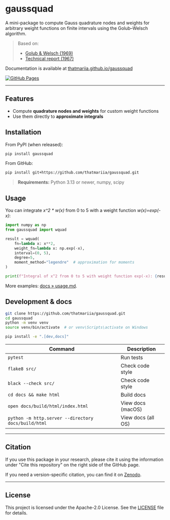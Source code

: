 # gaussquad

A mini-package to compute Gauss quadrature nodes and weights for arbitrary weight functions on finite intervals using the
Golub–Welsch algorithm.

> Based on:  
> - [Golub & Welsch (1969)](https://doi.org/10.1090/S0025-5718-69-99647-1)  
> - [Technical report (1967)](http://i.stanford.edu/pub/cstr/reports/cs/tr/67/81/CS-TR-67-81.pdf)

Documentation is available at [thatmariia.github.io/gaussquad](https://thatmariia.github.io/gaussquad)

[![GitHub Pages](https://img.shields.io/badge/view-docs-blue?logo=github)](https://thatmariia.github.io/gaussquad)

---

## Features

- Compute **quadrature nodes and weights** for custom weight functions
- Use them directly to **approximate integrals**

## Installation

From PyPI (when released):

```bash
pip install gaussquad
```

From GitHub:

```bash
pip install git+https://github.com/thatmariia/gaussquad.git
```
> **Requirements:** Python 3.13 or newer, numpy, scipy

## Usage

You can integrate *x^2 * w(x)* from 0 to 5 with a weight function *w(x)=exp(-x)*:

```python
import numpy as np
from gaussquad import wquad

result = wquad(
    fn=lambda x: x**2,
    weight_fn=lambda x: np.exp(-x),
    interval=(0, 5),
    degree=5,
    moment_method="legendre"  # approximation for moments
)

print(f"Integral of x^2 from 0 to 5 with weight function exp(-x): {result}")  # ≈ 1.7507
```

More examples: [docs » usage.md](https://thatmariia.github.io/gaussquad/usage.html).

## Development & docs

```bash
git clone https://github.com/thatmariia/gaussquad.git
cd gaussquad
python -m venv venv
source venv/bin/activate  # or venv\Scripts\activate on Windows

pip install -e ".[dev,docs]"
```

| Command | Description |
| ------- | ----------- |
| `pytest` | Run tests |
| `flake8 src/` | Check code style |
| `black --check src/` | Check code style |
| `cd docs && make html` | Build docs |
| `open docs/build/html/index.html` | View docs (macOS) |
| `python -m http.server --directory docs/build/html` | View docs (all OS) |

---

## Citation

If you use this package in your research, please cite it 
using the information under "Cite this repository" on the right side of the GitHub page.

If you need a version-specific citation, you can find it on [Zenodo](https://doi.org/10.5281/zenodo.15468025).

---

## License

This project is licensed under the Apache-2.0 License. See the [LICENSE](LICENSE) file for details.
